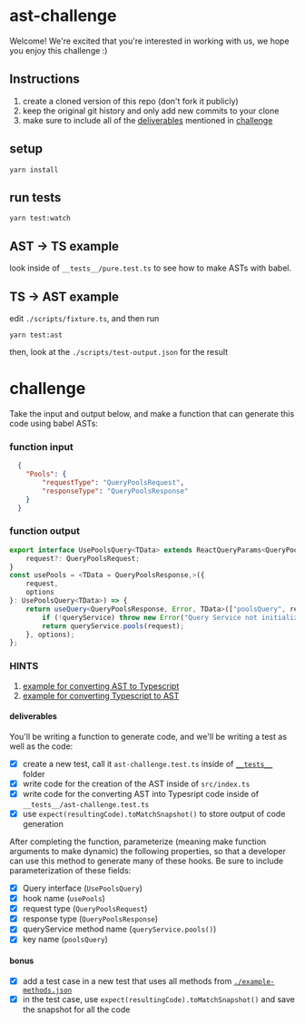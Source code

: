 # ast-challenge

Welcome! We're excited that you're interested in working with us, we hope you enjoy this challenge :)
## Instructions

1. create a cloned version of this repo (don't fork it publicly)
2. keep the original git history and only add new commits to your clone
3. make sure to include all of the [deliverables](#deliverables) mentioned in [challenge](#challenge)

## setup

```
yarn install
```

## run tests

```
yarn test:watch
```

## AST -> TS example

look inside of `__tests__/pure.test.ts` to see how to make ASTs with babel.

## TS -> AST example

edit `./scripts/fixture.ts`, and then run

```
yarn test:ast
```

then, look at the `./scripts/test-output.json` for the result

# challenge

Take the input and output below, and make a function that can generate this code using babel ASTs:

### function input

```json
  {
    "Pools": {
        "requestType": "QueryPoolsRequest",
        "responseType": "QueryPoolsResponse"
    }
  }
```

### function output

```ts
export interface UsePoolsQuery<TData> extends ReactQueryParams<QueryPoolsResponse, TData> {
    request?: QueryPoolsRequest;
}
const usePools = <TData = QueryPoolsResponse,>({
    request,
    options
}: UsePoolsQuery<TData>) => {
    return useQuery<QueryPoolsResponse, Error, TData>(["poolsQuery", request], () => {
        if (!queryService) throw new Error("Query Service not initialized");
        return queryService.pools(request);
    }, options);
};
```

### HINTS

1. [example for converting AST to Typescript](#ast---ts-example)
2. [example for converting Typescript to AST](#ts---ast-example)

#### deliverables

You'll be writing a function to generate code, and we'll be writing a test as well as the code:

- [x] create a new test, call it `ast-challenge.test.ts` inside of [`__tests__`](./__tests__/) folder
- [x] write code for the creation of the AST inside of `src/index.ts`
- [x] write code for the converting AST into Typesript code inside of `__tests__/ast-challenge.test.ts`
- [x] use `expect(resultingCode).toMatchSnapshot()` to store output of code generation

After completing the function, parameterize (meaning make function arguments to make dynamic) the following properties, so that a developer can use this method to generate many of these hooks. Be sure to include parameterization of these fields:

- [x] Query interface (`UsePoolsQuery`)
- [x] hook name (`usePools`)
- [x] request type (`QueryPoolsRequest`)
- [x] response type (`QueryPoolsResponse`)
- [x] queryService method name (`queryService.pools()`)
- [x] key name  (`poolsQuery`)

#### bonus

- [x] add a test case in a new test that uses all methods from [`./example-methods.json`](./example-methods.json)
- [x] in the test case, use `expect(resultingCode).toMatchSnapshot()` and save the snapshot for all the code